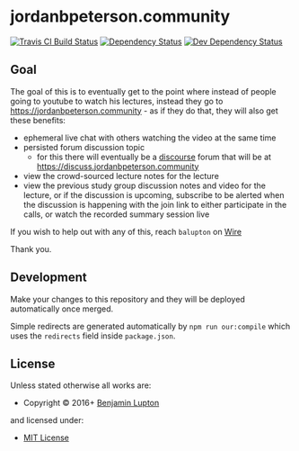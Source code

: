 <!-- TITLE/ -->

<h1>jordanbpeterson.community</h1>

<!-- /TITLE -->


<!-- BADGES/ -->

<span class="badge-travisci"><a href="http://travis-ci.org/balupton/jordanbpeterson.community" title="Check this project's build status on TravisCI"><img src="https://img.shields.io/travis/balupton/jordanbpeterson.community/master.svg" alt="Travis CI Build Status" /></a></span>
<span class="badge-daviddm"><a href="https://david-dm.org/balupton/jordanbpeterson.community" title="View the status of this project's dependencies on DavidDM"><img src="https://img.shields.io/david/balupton/jordanbpeterson.community.svg" alt="Dependency Status" /></a></span>
<span class="badge-daviddmdev"><a href="https://david-dm.org/balupton/jordanbpeterson.community#info=devDependencies" title="View the status of this project's development dependencies on DavidDM"><img src="https://img.shields.io/david/dev/balupton/jordanbpeterson.community.svg" alt="Dev Dependency Status" /></a></span>

<!-- /BADGES -->


<!-- DESCRIPTION/ -->



<!-- /DESCRIPTION -->


## Goal

The goal of this is to eventually get to the point where instead of people going to youtube to watch his lectures, instead they go to https://jordanbpeterson.community - as if they do that, they will also get these benefits:

- ephemeral live chat with others watching the video at the same time
- persisted forum discussion topic
  - for this there will eventually be a [discourse](http://discourse.org) forum that will be at https://discuss.jordanbpeterson.community
- view the crowd-sourced lecture notes for the lecture
- view the previous study group discussion notes and video for the lecture, or if the discussion is upcoming, subscribe to be alerted when the discussion is happening with the join link to either participate in the calls, or watch the recorded summary session live

If you wish to help out with any of this, reach `balupton` on [Wire](https://balupton.com)

Thank you.


## Development

Make your changes to this repository and they will be deployed automatically once merged.

Simple redirects are generated automatically by `npm run our:compile` which uses the `redirects` field inside `package.json`.


<!-- LICENSE/ -->

<h2>License</h2>

Unless stated otherwise all works are:

<ul><li>Copyright &copy; 2016+ <a href="http://balupton.com">Benjamin Lupton</a></li></ul>

and licensed under:

<ul><li><a href="http://spdx.org/licenses/MIT.html">MIT License</a></li></ul>

<!-- /LICENSE -->
